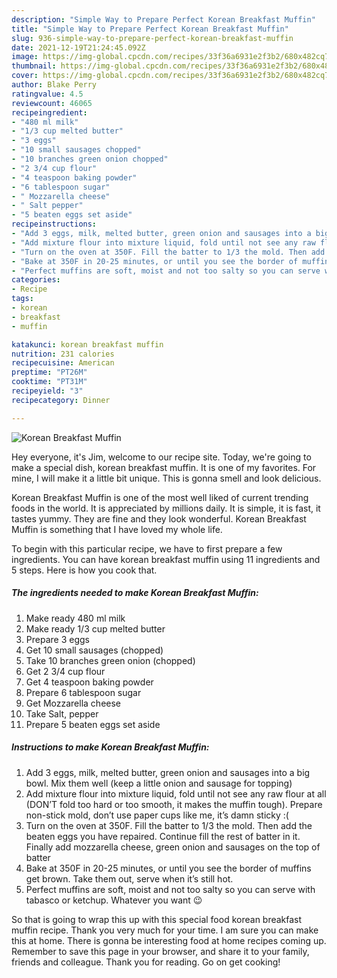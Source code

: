 ```yaml
---
description: "Simple Way to Prepare Perfect Korean Breakfast Muffin"
title: "Simple Way to Prepare Perfect Korean Breakfast Muffin"
slug: 936-simple-way-to-prepare-perfect-korean-breakfast-muffin
date: 2021-12-19T21:24:45.092Z
image: https://img-global.cpcdn.com/recipes/33f36a6931e2f3b2/680x482cq70/korean-breakfast-muffin-recipe-main-photo.jpg
thumbnail: https://img-global.cpcdn.com/recipes/33f36a6931e2f3b2/680x482cq70/korean-breakfast-muffin-recipe-main-photo.jpg
cover: https://img-global.cpcdn.com/recipes/33f36a6931e2f3b2/680x482cq70/korean-breakfast-muffin-recipe-main-photo.jpg
author: Blake Perry
ratingvalue: 4.5
reviewcount: 46065
recipeingredient:
- "480 ml milk"
- "1/3 cup melted butter"
- "3 eggs"
- "10 small sausages chopped"
- "10 branches green onion chopped"
- "2 3/4 cup flour"
- "4 teaspoon baking powder"
- "6 tablespoon sugar"
- " Mozzarella cheese"
- " Salt pepper"
- "5 beaten eggs set aside"
recipeinstructions:
- "Add 3 eggs, milk, melted butter, green onion and sausages into a big bowl. Mix them well (keep a little onion and sausage for topping)"
- "Add mixture flour into mixture liquid, fold until not see any raw flour at all (DON’T fold too hard or too smooth, it makes the muffin tough). Prepare non-stick mold, don’t use paper cups like me, it’s damn sticky :("
- "Turn on the oven at 350F. Fill the batter to 1/3 the mold. Then add the beaten eggs you have repaired. Continue fill the rest of batter in it. Finally add mozzarella cheese, green onion and sausages on the top of batter"
- "Bake at 350F in 20-25 minutes, or until you see the border of muffins get brown. Take them out, serve when it’s still hot."
- "Perfect muffins are soft, moist and not too salty so you can serve with tabasco or ketchup. Whatever you want 😉"
categories:
- Recipe
tags:
- korean
- breakfast
- muffin

katakunci: korean breakfast muffin 
nutrition: 231 calories
recipecuisine: American
preptime: "PT26M"
cooktime: "PT31M"
recipeyield: "3"
recipecategory: Dinner

---
```



![Korean Breakfast Muffin](https://img-global.cpcdn.com/recipes/33f36a6931e2f3b2/680x482cq70/korean-breakfast-muffin-recipe-main-photo.jpg)

Hey everyone, it's Jim, welcome to our recipe site. Today, we're going to make a special dish, korean breakfast muffin. It is one of my favorites. For mine, I will make it a little bit unique. This is gonna smell and look delicious.



Korean Breakfast Muffin is one of the most well liked of current trending foods in the world. It is appreciated by millions daily. It is simple, it is fast, it tastes yummy. They are fine and they look wonderful. Korean Breakfast Muffin is something that I have loved my whole life.


To begin with this particular recipe, we have to first prepare a few ingredients. You can have korean breakfast muffin using 11 ingredients and 5 steps. Here is how you cook that.

<!--inarticleads1-->

##### The ingredients needed to make Korean Breakfast Muffin:

1. Make ready 480 ml milk
1. Make ready 1/3 cup melted butter
1. Prepare 3 eggs
1. Get 10 small sausages (chopped)
1. Take 10 branches green onion (chopped)
1. Get 2 3/4 cup flour
1. Get 4 teaspoon baking powder
1. Prepare 6 tablespoon sugar
1. Get  Mozzarella cheese
1. Take  Salt, pepper
1. Prepare 5 beaten eggs set aside




<!--inarticleads2-->

##### Instructions to make Korean Breakfast Muffin:

1. Add 3 eggs, milk, melted butter, green onion and sausages into a big bowl. Mix them well (keep a little onion and sausage for topping)
1. Add mixture flour into mixture liquid, fold until not see any raw flour at all (DON’T fold too hard or too smooth, it makes the muffin tough). Prepare non-stick mold, don’t use paper cups like me, it’s damn sticky :(
1. Turn on the oven at 350F. Fill the batter to 1/3 the mold. Then add the beaten eggs you have repaired. Continue fill the rest of batter in it. Finally add mozzarella cheese, green onion and sausages on the top of batter
1. Bake at 350F in 20-25 minutes, or until you see the border of muffins get brown. Take them out, serve when it’s still hot.
1. Perfect muffins are soft, moist and not too salty so you can serve with tabasco or ketchup. Whatever you want 😉




So that is going to wrap this up with this special food korean breakfast muffin recipe. Thank you very much for your time. I am sure you can make this at home. There is gonna be interesting food at home recipes coming up. Remember to save this page in your browser, and share it to your family, friends and colleague. Thank you for reading. Go on get cooking!
